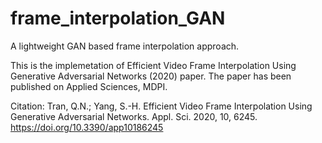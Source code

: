# frame_interpolation_GAN
A lightweight GAN based frame interpolation approach.

This is the implemetation of Efficient Video Frame Interpolation Using Generative Adversarial Networks (2020) paper. The paper has been published on Applied Sciences, MDPI.

Citation: Tran, Q.N.; Yang, S.-H. Efficient Video Frame Interpolation Using Generative Adversarial Networks. Appl. Sci. 2020, 10, 6245. https://doi.org/10.3390/app10186245
